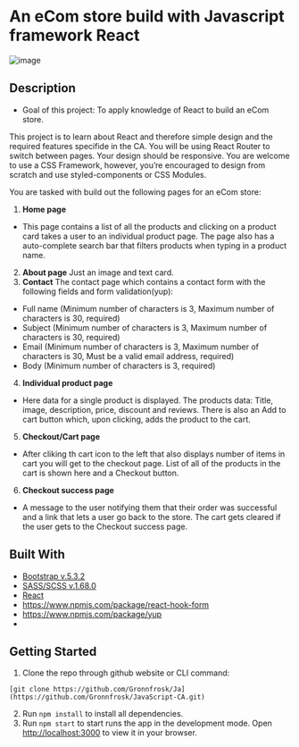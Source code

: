 # An eCom store build with Javascript framework React
![image](https://github.com/Gronnfrosk/JavaScript-CA/assets/91615712/5d587513-19b0-4a96-8865-9199f5860c9c)

## Description
- Goal of this project: To apply knowledge of React to build an eCom store.

This project is to learn about React and therefore simple design and the required features specifide in the CA. 
You will be using React Router to switch between pages.
Your design should be responsive. You are welcome to use a CSS Framework, however, you’re encouraged to design from scratch and use styled-components or CSS Modules.

You are tasked with build out the following pages for an eCom store:

1.   **Home page**
  - This page contains a list of all the products and clicking on a product card takes a user to an individual product page. The page also has a auto-complete search bar that filters products when typing in a product name. 
2.   **About page**
    Just an image and text card.
3.   **Contact**
The contact page which contains a contact form with the following fields and form validation(yup):

- Full name (Minimum number of characters is 3, Maximum number of characters is 30, required)
- Subject (Minimum number of characters is 3, Maximum number of characters is 30, required)
- Email (Minimum number of characters is 3, Maximum number of characters is 30, Must be a valid email address, required)
- Body (Minimum number of characters is 3, required)

4.   **Individual product page**
  - Here data for a single product is displayed. The products data: Title, image, description, price, discount and reviews. There is also an Add to cart button which, upon clicking, adds the product to the cart.
5.   **Checkout/Cart page**
  - After cliking th cart icon to the left that also displays number of items in cart you will get to the checkout page. List of all of the products in the cart is shown here and a Checkout button.
6.   **Checkout success page**
  - A message to the user notifying them that their order was successful and a link that lets a user go back to the store. The cart gets cleared if the user gets to the Checkout success page.

## Built With

- [Bootstrap v.5.3.2](https://getbootstrap.com)
- [SASS/SCSS v.1.68.0](https://sass-lang.com/)
- [React](https://react.dev/)
- https://www.npmjs.com/package/react-hook-form
- https://www.npmjs.com/package/yup
- 

## Getting Started

1. Clone the repo through github website or CLI command:
```
[git clone https://github.com/Gronnfrosk/Ja](https://github.com/Gronnfrosk/JavaScript-CA.git)
```
2. Run ```npm install``` to install all dependencies.
3. Run ```npm start``` to start runs the app in the development mode.
Open [http://localhost:3000](http://localhost:3000) to view it in your browser.


